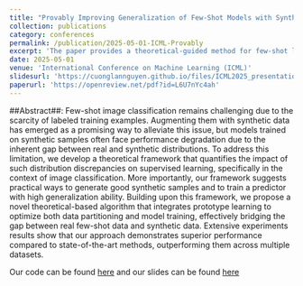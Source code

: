 ```yaml
---
title: "Provably Improving Generalization of Few-Shot Models with Synthetic Data"
collection: publications
category: conferences
permalink: /publication/2025-05-01-ICML-Provably
excerpt: 'The paper provides a theoretical-guided method for few-shot learning.'
date: 2025-05-01
venue: 'International Conference on Machine Learning (ICML)'
slidesurl: 'https://cuonglannguyen.github.io/files/ICML2025_presentation.pdf'
paperurl: 'https://openreview.net/pdf?id=L6U7nYc4ah'
---
```


##Abstract##:
Few-shot image classification remains challenging due to the scarcity of labeled training examples. Augmenting them with synthetic data has emerged as a promising way to alleviate this issue, but models trained on synthetic samples often face performance degradation due to the inherent gap between real and synthetic distributions. To address this limitation, we develop a theoretical framework that quantifies the impact of such distribution discrepancies on supervised learning, specifically in the context of image classification. More importantly, our framework suggests practical ways to generate good synthetic samples and to train a predictor with high generalization ability. Building upon this framework, we propose a novel theoretical-based algorithm that integrates prototype learning to optimize both data partitioning and model training, effectively bridging the gap between real few-shot data and synthetic data. Extensive experiments results show that our approach demonstrates superior performance compared to state-of-the-art methods, outperforming them across multiple datasets. 

Our code can be found [here](https://github.com/Fsoft-AIC/ProtoAug) and our slides can be found [here](https://cuonglannguyen.github.io/files/ICML2025_presentation.pdf)